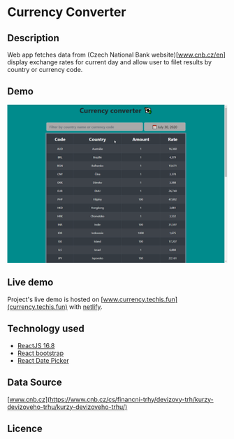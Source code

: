 # Currency Converter

## Description
Web app fetches data from (Czech National Bank website)[www.cnb.cz/en] display exchange rates for current day and allow user to filet results by country or currency code.

## Demo
![App demo usage](./demo.gif "App demo gif")

## Live demo
Project's live demo is hosted on [www.currency.techis.fun](currency.techis.fun) with [netlify](https://www.netlify.com/).

## Technology used
- [ReactJS 16.8](https://reactjs.org/)
- [React bootstrap](https://react-bootstrap.github.io/)
- [React Date Picker](https://www.npmjs.com/package/react-datepicker)

## Data Source
[www.cnb.cz](https://www.cnb.cz/cs/financni-trhy/devizovy-trh/kurzy-devizoveho-trhu/kurzy-devizoveho-trhu/)

## Licence
